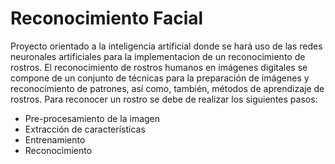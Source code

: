 # Reconocimiento Facial
Proyecto orientado a la inteligencia artificial donde se hará uso de las redes neuronales artificiales 
para la implementacion de un reconocimiento de rostros. El reconocimiento de rostros humanos en imágenes 
digitales se compone de un conjunto de técnicas para la preparación de imágenes y reconocimiento de patrones, así como, 
también, métodos de aprendizaje de rostros. Para reconocer un rostro se debe de realizar los siguientes pasos:

- Pre-procesamiento de la imagen
- Extracción de características
- Entrenamiento
- Reconocimiento
